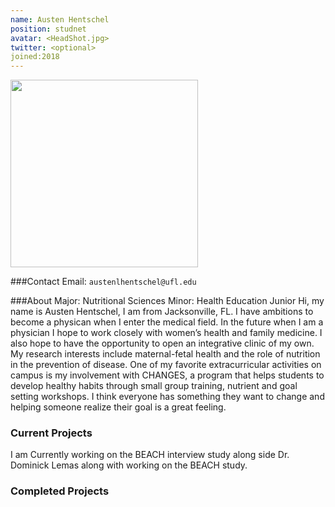 ```yaml
---
name: Austen Hentschel
position: studnet
avatar: <HeadShot.jpg>
twitter: <optional>
joined:2018
---
```


<img width="300" src="{{site.baseurl}}/images/people/{{page.avatar}}" data-action="zoom">

###Contact
Email: `austenlhentschel@ufl.edu`<br>

###About 
Major: Nutritional Sciences
Minor: Health Education
Junior
Hi, my name is Austen Hentschel, I am from Jacksonville, FL. I have ambitions to become a physican when I enter the medical field.
In the future when I am a physician I hope to work closely with women’s health and family medicine. I also hope to have the opportunity
to open an integrative clinic of my own. My research interests include maternal-fetal health and
the role of nutrition in the prevention of disease. One of my favorite extracurricular activities on campus
is my involvement with CHANGES, a program that helps students to develop healthy habits through
small group training, nutrient and goal setting workshops. I think everyone has something they want to change and helping someone realize their goal is a great feeling.

### Current Projects
I am Currently working on the BEACH interview study along side Dr. Dominick Lemas along with working on the BEACH study. 

### Completed Projects 

